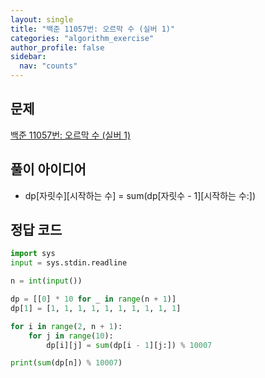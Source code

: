 ```yaml
---
layout: single
title: "백준 11057번: 오르막 수 (실버 1)"
categories: "algorithm_exercise"
author_profile: false
sidebar:
  nav: "counts"
---
```


## 문제

[백준 11057번: 오르막 수 (실버 1)](https://www.acmicpc.net/problem/11057)

## 풀이 아이디어

- dp[자릿수][시작하는 수] = sum(dp[자릿수 - 1][시작하는 수:])

## 정답 코드

```python
import sys
input = sys.stdin.readline

n = int(input())

dp = [[0] * 10 for _ in range(n + 1)]
dp[1] = [1, 1, 1, 1, 1, 1, 1, 1, 1, 1]

for i in range(2, n + 1):
    for j in range(10):
        dp[i][j] = sum(dp[i - 1][j:]) % 10007

print(sum(dp[n]) % 10007)
```
